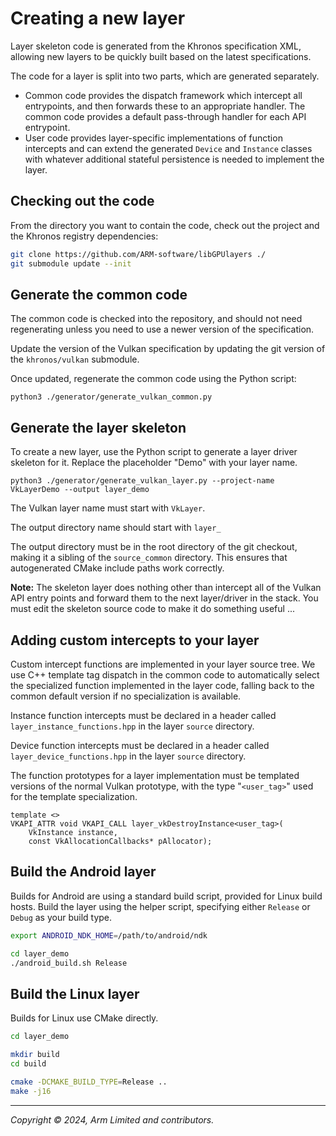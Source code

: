# Creating a new layer

Layer skeleton code is generated from the Khronos specification XML, allowing
new layers to be quickly built based on the latest specifications.

The code for a layer is split into two parts, which are generated separately.

* Common code provides the dispatch framework which intercept all entrypoints,
  and then forwards these to an appropriate handler. The common code provides a
  default pass-through handler for each API entrypoint.
* User code provides layer-specific implementations of function intercepts and
  can extend the generated `Device` and `Instance` classes with whatever
  additional stateful persistence is needed to implement the layer.

## Checking out the code

From the directory you want to contain the code, check out the project and the
Khronos registry dependencies:

```sh
git clone https://github.com/ARM-software/libGPUlayers ./
git submodule update --init
```

## Generate the common code

The common code is checked into the repository, and should not need
regenerating unless you need to use a newer version of the specification.

Update the version of the Vulkan specification by updating the git version of
the `khronos/vulkan` submodule.

Once updated, regenerate the common code using the Python script:

```
python3 ./generator/generate_vulkan_common.py
```

## Generate the layer skeleton

To create a new layer, use the Python script to generate a layer driver
skeleton for it. Replace the placeholder "Demo" with your layer name.

```
python3 ./generator/generate_vulkan_layer.py --project-name VkLayerDemo --output layer_demo
```

The Vulkan layer name must start with `VkLayer`.

The output directory name should start with `layer_`

The output directory must be in the root directory of the git checkout, making
it a sibling of the `source_common` directory. This ensures that autogenerated
CMake include paths work correctly.

**Note:** The skeleton layer does nothing other than intercept all of the
Vulkan API entry points and forward them to the next layer/driver in the stack.
You must edit the skeleton source code to make it do something useful ...

## Adding custom intercepts to your layer

Custom intercept functions are implemented in your layer source tree. We use
C++ template tag dispatch in the common code to automatically select the
specialized function implemented in the layer code, falling back to the common
default version if no specialization is available.

Instance function intercepts must be declared in a header called
`layer_instance_functions.hpp` in the layer `source` directory.

Device function intercepts must be declared in a header called
`layer_device_functions.hpp` in the layer `source` directory.

The function prototypes for a layer implementation must be templated
versions of the normal Vulkan prototype, with the type "`<user_tag>`" used for
the template specialization.

```
template <>
VKAPI_ATTR void VKAPI_CALL layer_vkDestroyInstance<user_tag>(
    VkInstance instance,
    const VkAllocationCallbacks* pAllocator);
```

## Build the Android layer

Builds for Android are using a  standard build script, provided for Linux
build hosts. Build the layer using the helper script, specifying either
`Release` or `Debug` as your build type.

```sh
export ANDROID_NDK_HOME=/path/to/android/ndk

cd layer_demo
./android_build.sh Release
```

## Build the Linux layer

Builds for Linux use CMake directly.

```sh
cd layer_demo

mkdir build
cd build

cmake -DCMAKE_BUILD_TYPE=Release ..
make -j16
```

- - -

_Copyright © 2024, Arm Limited and contributors._
